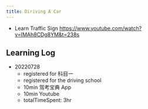 ```yaml
---
title: Diriving A Car
---
```


- Learn Traffic Sign https://www.youtube.com/watch?v=IMAh8CDg8YM&t=238s


## Learning Log

- 20220728
  - registered for 科目一
  - registered for the driving school
  - 10min 驾考宝典 App
  - 10min Youtube
  - totalTimeSpent: 3hr